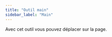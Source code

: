 ```yaml
---
title: "Outil main"
sidebar_label: "Main"
---
```



Avec cet outil vous pouvez déplacer sur la page.
